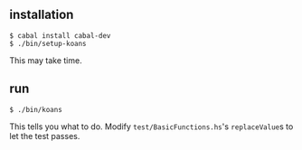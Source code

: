 ## installation

    $ cabal install cabal-dev
    $ ./bin/setup-koans

This may take time.

## run

    $ ./bin/koans

This tells you what to do. Modify `test/BasicFunctions.hs`'s `replaceValue`s to let the test passes.
